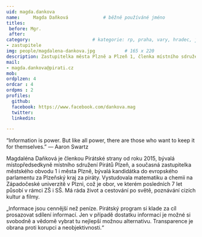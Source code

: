 ```yaml
---
uid: magda.dankova
name:     Magda Daňková      		# běžně používáné jméno
titles:
 before: Mgr.
 after: 
category:						# kategorie: rp, praha, vary, hradec, jmk, senat
- zastupitele
img: people/magdalena-dankova.jpg           # 165 x 220
description: Zastupitelka města Plzně a Plzeň 1, členka místního sdružení Plzeň # kratký popis, max 160 znaků
mail:
- magda.dankova@pirati.cz
mob:
ordplzen: 4
ordcar : 4
ordpms : 2
profiles:
  github: 
  facebook: https://www.facebook.com/dankova.mag
  twitter:
  linkedin: 

---
```

“Information is power. But like all power, there are those who want to keep it for themselves.” ― Aaron Swartz

Magdaléna Daňková je členkou Pirátské strany od roku 2015, bývalá místopředsedkyně místního sdružení Pirátů Plzeň, a současná zastupitelka městského obvodu 1 i města Plzně, bývalá kandidátka do evropského parlamentu za Plzeňský kraj za piráty. Vystudovala matematiku a chemii na Západočeské univerzitě v Plzni, což je obor, ve kterém posledních 7 let působí v rámci ZŠ i SŠ. Má ráda život a cestování po světě, poznávání cizích kultur a filmy.

„Informace jsou cennější než peníze. Pirátský program si klade za cíl prosazovat sdílení informací. Jen v případě dostatku informací je možné si svobodně a vědomě vybrat tu nejlepší možnou alternativu. Transparence je obrana proti korupci a neobjektivnosti.“ 
